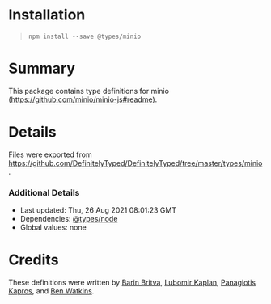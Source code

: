 # Installation
> `npm install --save @types/minio`

# Summary
This package contains type definitions for minio (https://github.com/minio/minio-js#readme).

# Details
Files were exported from https://github.com/DefinitelyTyped/DefinitelyTyped/tree/master/types/minio.

### Additional Details
 * Last updated: Thu, 26 Aug 2021 08:01:23 GMT
 * Dependencies: [@types/node](https://npmjs.com/package/@types/node)
 * Global values: none

# Credits
These definitions were written by [Barin Britva](https://github.com/barinbritva), [Lubomir Kaplan](https://github.com/castorw), [Panagiotis Kapros](https://github.com/loremaps), and [Ben Watkins](https://github.com/OutdatedVersion).
